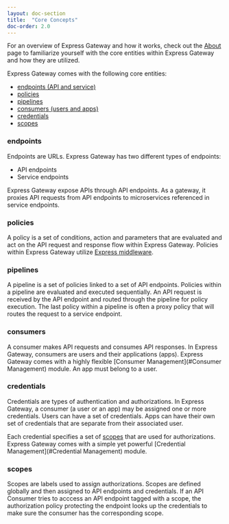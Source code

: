 ```yaml
---
layout: doc-section
title:  "Core Concepts"
doc-order: 2.0
---
```

For an overview of Express Gateway and how it works, check out the [About](/about) page to familiarize yourself with the core entities within Express Gateway and how they are utilized.

Express Gateway comes with the following core entities:

- [endpoints (API and service)](#endpoints)
- [policies](#policies)
- [pipelines](#pipelines)
- [consumers (users and apps)](#consumers)
- [credentials](#credentials)
- [scopes](#scopes)

### endpoints
Endpoints are URLs. Express Gateway has two different types of endpoints:
* API endpoints
* Service endpoints

Express Gateway expose APIs through API endpoints. As a gateway, it proxies API requests from API endpoints to microservices referenced in service endpoints.

### policies
A policy is a set of conditions, action and parameters that are evaluated and act on the API request and response flow within Express Gateway. Policies within Express Gateway utilize [Express middleware](http://expressjs.com/en/guide/using-middleware.html).

### pipelines
A pipeline is a set of policies linked to a set of API endpoints. Policies within a pipeline are evaluated and executed sequentially. An API request is received by the API endpoint and routed through the pipeline for policy execution. The last policy within a pipeline is often a proxy policy that will routes the request to a service endpoint.

### consumers
A consumer makes API requests and consumes API responses. In Express Gateway, consumers are users and their applications (apps). Express Gateway comes with a highly flexible [Consumer Management](#Consumer Management) module. An app must belong to a user.

### credentials
Credentials are types of authentication and authorizations. In Express Gateway, a consumer (a user or an app) may be assigned one or more credentials. Users can have a set of credentials.  Apps can have their own set of credentials that are separate from their associated user. 

Each credential specifies a set of [scopes](#scopes) that are used for authorizations. Express Gateway comes with a simple yet powerful [Credential Management](#Credential Management) module. 

### scopes
Scopes are labels used to assign authorizations. Scopes are defined globally and then assigned to API endpoints and credentials. If an API Consumer tries to acccess an API endpoint tagged with a scope, the authorization policy protecting the endpoint looks up the credentials to make sure the consumer has the corresponding scope.

